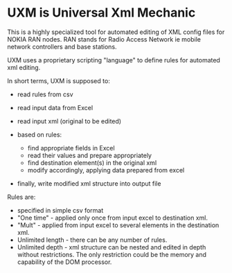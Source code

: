 # UXM is Universal Xml Mechanic
This is a highly specialized tool for automated editing of XML config files for NOKIA RAN nodes.
RAN stands for Radio Access Network ie mobile network controllers and base stations.

UXM uses a proprietary scripting "language" to define rules for automated xml editing.

In short terms, UXM is supposed to:
- read rules from csv
- read input data from Excel
- read input xml (original to be edited)

- based on rules:
  - find appropriate fields in Excel
  - read their values and prepare appropriately
  - find destination element(s) in the original xml
  - modify accordingly, applying data prepared from excel 

- finally, write modified xml structure into output file


Rules are:
- specified in simple csv format
- "One time" - applied only once from input excel to destination xml.
- "Mult" - applied from input excel to several elements in the destination xml. 
- Unlimited length - there can be any number of rules.
- Unlimited depth - xml structure can be nested and edited in depth without restrictions. The only restriction could be the memory and capability of the DOM processor.






